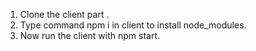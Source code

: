 1. Clone the client part .
2. Type command npm i in client to install node_modules.
3. Now run the client with npm start.
